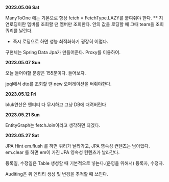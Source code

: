 **2023.05.06 Sat**

ManyToOne 에는 기본으로 항상 fetch = FetchType.LAZY를 붙여줘야 한다.
** 지연로딩이란 멤버를 조회할 땐 멤버만 조회한다. 안의 값을 로딩할 때 그때 team을 조회 쿼리를 날린다.
- 즉시 로딩으로 하면 성능 최적화하기 굉장히 어렵다.

구현체는 Spring Data Jpa가 만들어준다. Proxy를 이용하여.

**2023.05.07 Sun**

오늘 들어야할 분량은 155분이다.
들어보자.

jpql에서 dto를 조회할 땐 new 오퍼레이션을 써줘야한다.

**2023.05.12 Fri**


bluk연산은 엔티티 다 무시하고 그냥 DB에 때려버린다

**2023.05.21 Sun**

EntityGraph는 fetchJoin이라고 생각하면 되겠다.

**2023.05.27 Sat**

JPA Hint
em.flush 를 하면 쿼리가 날라가고, JPA 영속성 컨텐츠는 남아있다.
em.clear 를 하면 em이 가진 JPA 영속성 컨텐츠가 날라간다.

등록일, 수정일은 Table 생성할 때 기본적으로 넣는다.(운영을 위해서)
등록자, 수정자.

Auditing은 위 엔티티 생성 및 변경을 추적할 때 쓰인다.